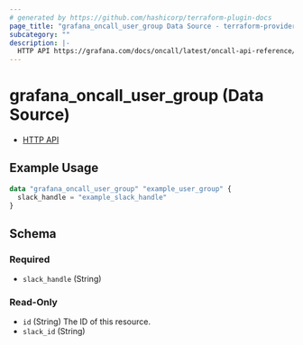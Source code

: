 ```yaml
---
# generated by https://github.com/hashicorp/terraform-plugin-docs
page_title: "grafana_oncall_user_group Data Source - terraform-provider-grafana"
subcategory: ""
description: |-
  HTTP API https://grafana.com/docs/oncall/latest/oncall-api-reference/user_groups/
---
```


# grafana_oncall_user_group (Data Source)

* [HTTP API](https://grafana.com/docs/oncall/latest/oncall-api-reference/user_groups/)

## Example Usage

```terraform
data "grafana_oncall_user_group" "example_user_group" {
  slack_handle = "example_slack_handle"
}
```

<!-- schema generated by tfplugindocs -->
## Schema

### Required

- `slack_handle` (String)

### Read-Only

- `id` (String) The ID of this resource.
- `slack_id` (String)

